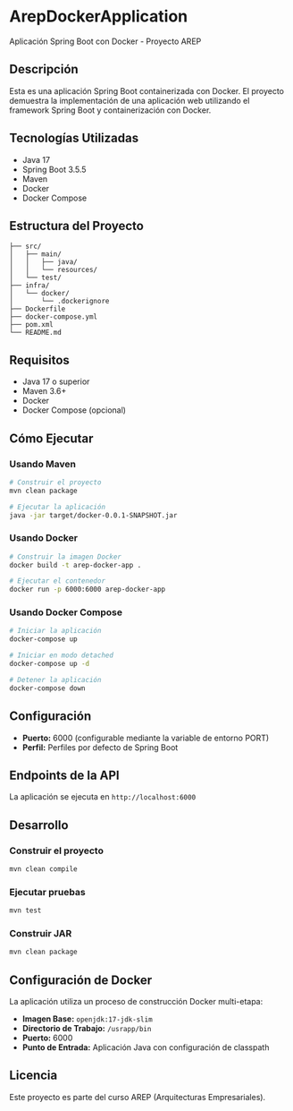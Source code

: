 # ArepDockerApplication

Aplicación Spring Boot con Docker - Proyecto AREP

## Descripción

Esta es una aplicación Spring Boot containerizada con Docker. El proyecto demuestra la implementación de una aplicación web utilizando el framework Spring Boot y containerización con Docker.

## Tecnologías Utilizadas

- Java 17
- Spring Boot 3.5.5
- Maven
- Docker
- Docker Compose

## Estructura del Proyecto

```
├── src/
│   ├── main/
│   │   ├── java/
│   │   └── resources/
│   └── test/
├── infra/
│   └── docker/
│       └── .dockerignore
├── Dockerfile
├── docker-compose.yml
├── pom.xml
└── README.md
```

## Requisitos

- Java 17 o superior
- Maven 3.6+
- Docker
- Docker Compose (opcional)

## Cómo Ejecutar

### Usando Maven

```bash
# Construir el proyecto
mvn clean package

# Ejecutar la aplicación
java -jar target/docker-0.0.1-SNAPSHOT.jar
```

### Usando Docker

```bash
# Construir la imagen Docker
docker build -t arep-docker-app .

# Ejecutar el contenedor
docker run -p 6000:6000 arep-docker-app
```

### Usando Docker Compose

```bash
# Iniciar la aplicación
docker-compose up

# Iniciar en modo detached
docker-compose up -d

# Detener la aplicación
docker-compose down
```

## Configuración

- **Puerto:** 6000 (configurable mediante la variable de entorno PORT)
- **Perfil:** Perfiles por defecto de Spring Boot

## Endpoints de la API

La aplicación se ejecuta en `http://localhost:6000`

## Desarrollo

### Construir el proyecto

```bash
mvn clean compile
```

### Ejecutar pruebas

```bash
mvn test
```

### Construir JAR

```bash
mvn clean package
```

## Configuración de Docker

La aplicación utiliza un proceso de construcción Docker multi-etapa:

- **Imagen Base:** `openjdk:17-jdk-slim`
- **Directorio de Trabajo:** `/usrapp/bin`
- **Puerto:** 6000
- **Punto de Entrada:** Aplicación Java con configuración de classpath

## Licencia

Este proyecto es parte del curso AREP (Arquitecturas Empresariales).

